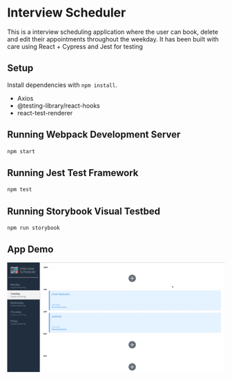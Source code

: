 # Interview Scheduler
This is a interview scheduling application where the user can book, delete and edit their appointments throughout the weekday. It has been built with care using React + Cypress and Jest for testing
## Setup

Install dependencies with `npm install`.

* Axios
* @testing-library/react-hooks
* react-test-renderer

## Running Webpack Development Server

```sh
npm start
```

## Running Jest Test Framework

```sh
npm test
```

## Running Storybook Visual Testbed

```sh
npm run storybook
```
## App Demo
!["Interview Scheduler Demo"](https://github.com/jaeykimmy/scheduler/blob/master/doc/demo.gif)
